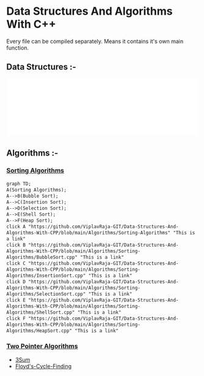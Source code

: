 
# Data Structures And Algorithms With C++

Every file can be compiled separately.
Means it contains it's own main function.

## Data Structures :-
<div align="center">
    <img src="DataStructure.svg" width="700" height="150">
</div>

## Algorithms :-
### [Sorting Algorithms](/Algorithms/Sorting-Algorithms)
```mermaid
graph TD; 
A(Sorting Algorithms); 
A-->B(Bubble Sort);
A-->C(Insertion Sort);
A-->D(Selection Sort);
A-->E(Shell Sort);
A-->F(Heap Sort);
click A "https://github.com/ViplavRaja-GIT/Data-Structures-And-Algorithms-With-CPP/blob/main/Algorithms/Sorting-Algorithms" "This is a link"
click B "https://github.com/ViplavRaja-GIT/Data-Structures-And-Algorithms-With-CPP/blob/main/Algorithms/Sorting-Algorithms/BubbleSort.cpp" "This is a link"
click C "https://github.com/ViplavRaja-GIT/Data-Structures-And-Algorithms-With-CPP/blob/main/Algorithms/Sorting-Algorithms/InsertionSort.cpp" "This is a link"
click D "https://github.com/ViplavRaja-GIT/Data-Structures-And-Algorithms-With-CPP/blob/main/Algorithms/Sorting-Algorithms/SelectionSort.cpp" "This is a link"
click E "https://github.com/ViplavRaja-GIT/Data-Structures-And-Algorithms-With-CPP/blob/main/Algorithms/Sorting-Algorithms/ShellSort.cpp" "This is a link"
click F "https://github.com/ViplavRaja-GIT/Data-Structures-And-Algorithms-With-CPP/blob/main/Algorithms/Sorting-Algorithms/HeapSort.cpp" "This is a link"
```
### [Two Pointer Algorithms](/Algorithms/Two-Pointer-Algorithms)
- [3Sum](/Algorithms/Two-Pointer-Algorithms/3Sum.cpp)
- [Floyd's-Cycle-Finding](/Algorithms/Two-Pointer-Algorithms/Floyd's-Cycle-Finding.cpp)

